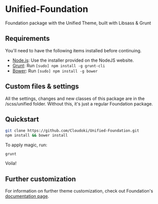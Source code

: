 # Unified-Foundation
Foundation package with the Unified Theme, built with Libsass & Grunt

## Requirements
You'll need to have the following items installed before continuing.

  * [Node.js](http://nodejs.org): Use the installer provided on the NodeJS website.
  * [Grunt](http://gruntjs.com/): Run `[sudo] npm install -g grunt-cli`
  * [Bower](http://bower.io): Run `[sudo] npm install -g bower`

## Custom files & settings
All the settings, changes and new classes of this package are in the /scss/unified folder. Without this, it's just a regular Foundation package.

## Quickstart

```bash
git clone https://github.com/Cloudoki/Unified-Foundation.git
npm install && bower install
```

To apply magic, run:

`grunt`

Voila!


## Further customization
For information on further theme customization, check out Foundation's [documentation page](http://foundation.zurb.com/docs/sass.html).
